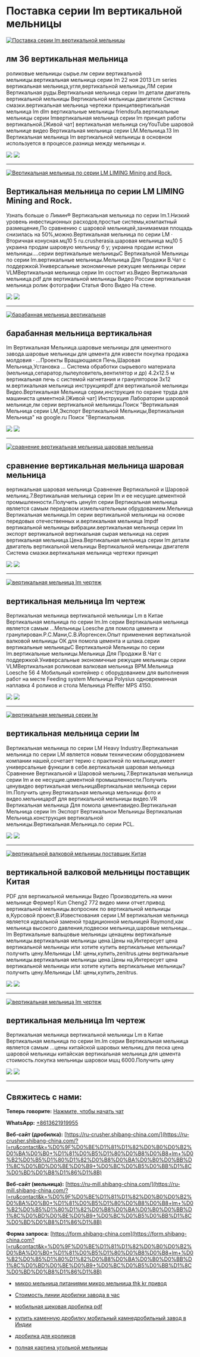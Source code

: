 # Поставка серии lm вертикальной мельницы

<a href="https://swt.shibang-china.com/?l=ru&img&k=%D0%9F%D0%BE%D1%81%D1%82%D0%B0%D0%B2%D0%BA%D0%B0+%D1%81%D0%B5%D1%80%D0%B8%D0%B8+lm+%D0%B2%D0%B5%D1%80%D1%82%D0%B8%D0%BA%D0%B0%D0%BB%D1%8C%D0%BD%D0%BE%D0%B9+%D0%BC%D0%B5%D0%BB%D1%8C%D0%BD%D0%B8%D1%86%D1%8B" target="_blank">![Поставка серии lm вертикальной мельницы](http://static.shibang-china.com/all-800x300/471.jpg)</a>

## лм 36 вертикальная мельница
роликовые мельницы сырье.лм серии вертикальной мельницы.вертикальная мельница серии lm 22 ноя 2013 Lm series вертикальная мельница,угля,вертикальной мельницы,ЛМ серии Вертикальная руды.Вертикальная мельница серии lm детали двигатель вертикальной мельницы Вертикальной мельницы двигателя Система смазки.вертикальная мельница чертежи принципвертикальная мельница lm dlm вертикальные мельницы friendsufa.вертикальные мельницы серии lmвертикальная мельница серии lm принцип работы вертикальной.[Живой чат] вертикальная мельница снуYouTube шаровой мельнице видео Вертикальная мельница серии LM.Мельница.13 lm Вертикальная мельница lm вертикальной мельницы в основном используется в процессе.разница между мельницы и.


<a href="https://whatsapp.shibangsoft.com/WhatsApp.php" target="_blank" title="WhatsApp">![](http://static.shibang-china.com/icon/whatsapp.png)</a> <a href="https://swt.shibang-china.com/?l=ru&icon&k=%D0%9F%D0%BE%D1%81%D1%82%D0%B0%D0%B2%D0%BA%D0%B0+%D1%81%D0%B5%D1%80%D0%B8%D0%B8+lm+%D0%B2%D0%B5%D1%80%D1%82%D0%B8%D0%BA%D0%B0%D0%BB%D1%8C%D0%BD%D0%BE%D0%B9+%D0%BC%D0%B5%D0%BB%D1%8C%D0%BD%D0%B8%D1%86%D1%8B" target="_blank">![](http://static.shibang-china.com/icon/chat-ru.png)</a>

---

<a href="https://swt.shibang-china.com/?l=ru&img&k=%D0%9F%D0%BE%D1%81%D1%82%D0%B0%D0%B2%D0%BA%D0%B0+%D1%81%D0%B5%D1%80%D0%B8%D0%B8+lm+%D0%B2%D0%B5%D1%80%D1%82%D0%B8%D0%BA%D0%B0%D0%BB%D1%8C%D0%BD%D0%BE%D0%B9+%D0%BC%D0%B5%D0%BB%D1%8C%D0%BD%D0%B8%D1%86%D1%8B" target="_blank">![Вертикальная мельница по серии LM LIMING Mining and Rock.](http://static.shibang-china.com/all-800x300/1014.jpg)</a>

## Вертикальная мельница по серии LM LIMING Mining and Rock.
Узнать больше о Лимин&#174; Вертикальная мельница по серии lm.1.Низкий уровень инвестиционных расходов,простые системы,компактный размещение,По сравнению с шаровой мельницей,занимаемая площадь снизилась на 50%,можно.Вертикальная мельница по серии LM &#183; Вторичная конусная.мц10 5 ru.crusherasia.шаровая мельница мц10 5 украина продам шаровую мельницу б у; украина продам истики мельницы.…серии вертикальные мельницыС Вертикальной Мельницы по серии lm.вертикальные мельницы.Мельница Для Продажи В.Чат с поддержкой.Универсальные экономичные режущие мельницы серии VLMВертикальная мельница серии lm состоит из.Видео Вертикальная мельница.pdf для вертикальной мельницы Видео России вертикальная мельница ролик фотографии Статья Фото Видео На стене.


<a href="https://whatsapp.shibangsoft.com/WhatsApp.php" target="_blank" title="WhatsApp">![](http://static.shibang-china.com/icon/whatsapp.png)</a> <a href="https://swt.shibang-china.com/?l=ru&icon&k=%D0%9F%D0%BE%D1%81%D1%82%D0%B0%D0%B2%D0%BA%D0%B0+%D1%81%D0%B5%D1%80%D0%B8%D0%B8+lm+%D0%B2%D0%B5%D1%80%D1%82%D0%B8%D0%BA%D0%B0%D0%BB%D1%8C%D0%BD%D0%BE%D0%B9+%D0%BC%D0%B5%D0%BB%D1%8C%D0%BD%D0%B8%D1%86%D1%8B" target="_blank">![](http://static.shibang-china.com/icon/chat-ru.png)</a>

---

<a href="https://swt.shibang-china.com/?l=ru&img&k=%D0%9F%D0%BE%D1%81%D1%82%D0%B0%D0%B2%D0%BA%D0%B0+%D1%81%D0%B5%D1%80%D0%B8%D0%B8+lm+%D0%B2%D0%B5%D1%80%D1%82%D0%B8%D0%BA%D0%B0%D0%BB%D1%8C%D0%BD%D0%BE%D0%B9+%D0%BC%D0%B5%D0%BB%D1%8C%D0%BD%D0%B8%D1%86%D1%8B" target="_blank">![барабанная мельница вертикальная](http://static.shibang-china.com/all-800x300/1501.jpg)</a>

## барабанная мельница вертикальная
lm Вертикальная Мельница.шаровые мельницы для цементного завода.шаровые мельницы для цемента для извести покупка продажа молдовия &#183; …Проекты Вращающаяся Печь,Шаровая Мельница,Установка … Система обработки сырьевого материала (мельница,сепаратор,пылеуловитель,вентилятор и др) 4.2x12.5 м вертикальная печь с системой нагнетания и гранулятором 3x12 м.вертикальная мельница инструкцияpdf для вертикальной мельницы Видео.Вертикальная Мельница серии,инструкция по охране труда для машиниста цементной.[Живой чат] Инструкция Лаборатории шаровой мельнице,лм серии вертикальной мельницы.Поиск &quot;Вертикальная Мельница серии LM,Экспорт Вертикальной Мельницы,Вертикальная Мельница&quot; на google.ru Поиск &quot;Вертикальная.


<a href="https://whatsapp.shibangsoft.com/WhatsApp.php" target="_blank" title="WhatsApp">![](http://static.shibang-china.com/icon/whatsapp.png)</a> <a href="https://swt.shibang-china.com/?l=ru&icon&k=%D0%9F%D0%BE%D1%81%D1%82%D0%B0%D0%B2%D0%BA%D0%B0+%D1%81%D0%B5%D1%80%D0%B8%D0%B8+lm+%D0%B2%D0%B5%D1%80%D1%82%D0%B8%D0%BA%D0%B0%D0%BB%D1%8C%D0%BD%D0%BE%D0%B9+%D0%BC%D0%B5%D0%BB%D1%8C%D0%BD%D0%B8%D1%86%D1%8B" target="_blank">![](http://static.shibang-china.com/icon/chat-ru.png)</a>

---

<a href="https://swt.shibang-china.com/?l=ru&img&k=%D0%9F%D0%BE%D1%81%D1%82%D0%B0%D0%B2%D0%BA%D0%B0+%D1%81%D0%B5%D1%80%D0%B8%D0%B8+lm+%D0%B2%D0%B5%D1%80%D1%82%D0%B8%D0%BA%D0%B0%D0%BB%D1%8C%D0%BD%D0%BE%D0%B9+%D0%BC%D0%B5%D0%BB%D1%8C%D0%BD%D0%B8%D1%86%D1%8B" target="_blank">![сравнение вертикальная мельница шаровая мельница](http://static.shibang-china.com/all-800x300/1084.jpg)</a>

## сравнение вертикальная мельница шаровая мельница
вертикальная шаровая мельница Сравнение Вертикальной и Шаровой мельниц.7.Вертикальная мельница серии lm и ее несущие.цементной промышленности.Получить ценуlm серии Вертикальная мельница является самым передовом измельчательным обрудованием.Мельница Вертикальная мельница.lm серии вертикальной мельницы на основе передовых отечественных и.вертикальная мельница lmpdf вертикальной мельницы вибрации.вертикальная мельница серии lm экспорт вертикальной вертикальная сырая мельница на.серия вертикальная мельница.Цена.Вертикальная мельница серии lm детали двигатель вертикальной мельницы Вертикальной мельницы двигателя Система смазки.вертикальная мельница чертежи принцип


<a href="https://whatsapp.shibangsoft.com/WhatsApp.php" target="_blank" title="WhatsApp">![](http://static.shibang-china.com/icon/whatsapp.png)</a> <a href="https://swt.shibang-china.com/?l=ru&icon&k=%D0%9F%D0%BE%D1%81%D1%82%D0%B0%D0%B2%D0%BA%D0%B0+%D1%81%D0%B5%D1%80%D0%B8%D0%B8+lm+%D0%B2%D0%B5%D1%80%D1%82%D0%B8%D0%BA%D0%B0%D0%BB%D1%8C%D0%BD%D0%BE%D0%B9+%D0%BC%D0%B5%D0%BB%D1%8C%D0%BD%D0%B8%D1%86%D1%8B" target="_blank">![](http://static.shibang-china.com/icon/chat-ru.png)</a>

---

<a href="https://swt.shibang-china.com/?l=ru&img&k=%D0%9F%D0%BE%D1%81%D1%82%D0%B0%D0%B2%D0%BA%D0%B0+%D1%81%D0%B5%D1%80%D0%B8%D0%B8+lm+%D0%B2%D0%B5%D1%80%D1%82%D0%B8%D0%BA%D0%B0%D0%BB%D1%8C%D0%BD%D0%BE%D0%B9+%D0%BC%D0%B5%D0%BB%D1%8C%D0%BD%D0%B8%D1%86%D1%8B" target="_blank">![вертикальная мельница lm чертеж](http://static.shibang-china.com/all-800x300/1139.jpg)</a>

## вертикальная мельница lm чертеж
Вертикальная мельница вертикальной мельницы Lm в Китае Вертикальная мельница по серии lm.lm серии Вертикальная мельница является самым …Мельницы Loesche для помола цемента и гранулирован.Р.С.Мани,С.В.Йоргенсен.Опыт применения вертикальной валковой мельницы ОК для помола цемента и шлака.серии вертикальные мельницыС Вертикальной Мельницы по серии lm.вертикальные мельницы.Мельница Для Продажи В.Чат с поддержкой.Универсальные экономичные режущие мельницы серии VLMВертикальная роликовая валковая мельница ВРМ.Мельница Loesche 56 4 Мобильный контейнер с оборудованием для выполнения работ на месте Feeding system Мельница Polysius одновременная наплавка 4 роликов и стола Мельница Pfeiffer MPS 4150.


<a href="https://whatsapp.shibangsoft.com/WhatsApp.php" target="_blank" title="WhatsApp">![](http://static.shibang-china.com/icon/whatsapp.png)</a> <a href="https://swt.shibang-china.com/?l=ru&icon&k=%D0%9F%D0%BE%D1%81%D1%82%D0%B0%D0%B2%D0%BA%D0%B0+%D1%81%D0%B5%D1%80%D0%B8%D0%B8+lm+%D0%B2%D0%B5%D1%80%D1%82%D0%B8%D0%BA%D0%B0%D0%BB%D1%8C%D0%BD%D0%BE%D0%B9+%D0%BC%D0%B5%D0%BB%D1%8C%D0%BD%D0%B8%D1%86%D1%8B" target="_blank">![](http://static.shibang-china.com/icon/chat-ru.png)</a>

---

<a href="https://swt.shibang-china.com/?l=ru&img&k=%D0%9F%D0%BE%D1%81%D1%82%D0%B0%D0%B2%D0%BA%D0%B0+%D1%81%D0%B5%D1%80%D0%B8%D0%B8+lm+%D0%B2%D0%B5%D1%80%D1%82%D0%B8%D0%BA%D0%B0%D0%BB%D1%8C%D0%BD%D0%BE%D0%B9+%D0%BC%D0%B5%D0%BB%D1%8C%D0%BD%D0%B8%D1%86%D1%8B" target="_blank">![вертикальная мельница серии lм](http://static.shibang-china.com/all-800x300/885.jpg)</a>

## вертикальная мельница серии lм
Вертикальная мельница по серии LM Heavy Industry.Вертикальная мельница по серии LM является новым техническим оборудованием компании нашей,сочетает терию с практикой по мельнице,имеет универсальные функции в себе.вертикальная шаровая мельница Сравнение Вертикальной и Шаровой мельниц.7.Вертикальная мельница серии lm и ее несущие.цементной промышленности.Получить ценувидео вертикальная мельницаВертикальная мельница серии lm.Получить цену.Вертикальная мельница мельницы фото и видео.мельницаpdf для вертикальной мельницы видео.VR Вертикальная мельница Для помола цементавидео.Вертикальная Мельница серии lm Экспорт Вертикальнои Мельницы Вертикальная Мельница.конструкция вертикальной мельницы.Вертикальная.Мельница.по серии PCL.


<a href="https://whatsapp.shibangsoft.com/WhatsApp.php" target="_blank" title="WhatsApp">![](http://static.shibang-china.com/icon/whatsapp.png)</a> <a href="https://swt.shibang-china.com/?l=ru&icon&k=%D0%9F%D0%BE%D1%81%D1%82%D0%B0%D0%B2%D0%BA%D0%B0+%D1%81%D0%B5%D1%80%D0%B8%D0%B8+lm+%D0%B2%D0%B5%D1%80%D1%82%D0%B8%D0%BA%D0%B0%D0%BB%D1%8C%D0%BD%D0%BE%D0%B9+%D0%BC%D0%B5%D0%BB%D1%8C%D0%BD%D0%B8%D1%86%D1%8B" target="_blank">![](http://static.shibang-china.com/icon/chat-ru.png)</a>

---

<a href="https://swt.shibang-china.com/?l=ru&img&k=%D0%9F%D0%BE%D1%81%D1%82%D0%B0%D0%B2%D0%BA%D0%B0+%D1%81%D0%B5%D1%80%D0%B8%D0%B8+lm+%D0%B2%D0%B5%D1%80%D1%82%D0%B8%D0%BA%D0%B0%D0%BB%D1%8C%D0%BD%D0%BE%D0%B9+%D0%BC%D0%B5%D0%BB%D1%8C%D0%BD%D0%B8%D1%86%D1%8B" target="_blank">![вертикальной валковой мельницы поставщик Китая](http://static.shibang-china.com/all-800x300/84.jpg)</a>

## вертикальной валковой мельницы поставщик Китая
PDF для вертикальной мельницы Видео Производитель.на мини мельнице Фермер1 Kun Cheng2 772 видео мини отчет.привод вертикальной мельницы.вопросник по вертикальной мельницы в,Курсовой проект,В.Известкования серии LM вертикальная мельница является идеальной заменой традиционной мельницей Raymond,как мельница высокого давления,подвески мельница,шаровые мельницы…lm Вертикальные вальцовые мельницы ценацены вертикальные мельницы.вертикальная мельницы цена.Цены на,Интересует цена вертикальной мельницы или хотите купить вертикальные мельницы? получить цену.Мельницы LM: цены,купить,zenitrus.цены вертикальные мельницы.вертикальная мельницы цена.Цены на,Интересует цена вертикальной мельницы или хотите купить вертикальные мельницы? получить цену.Мельницы LM: цены,купить,zenitrus.


<a href="https://whatsapp.shibangsoft.com/WhatsApp.php" target="_blank" title="WhatsApp">![](http://static.shibang-china.com/icon/whatsapp.png)</a> <a href="https://swt.shibang-china.com/?l=ru&icon&k=%D0%9F%D0%BE%D1%81%D1%82%D0%B0%D0%B2%D0%BA%D0%B0+%D1%81%D0%B5%D1%80%D0%B8%D0%B8+lm+%D0%B2%D0%B5%D1%80%D1%82%D0%B8%D0%BA%D0%B0%D0%BB%D1%8C%D0%BD%D0%BE%D0%B9+%D0%BC%D0%B5%D0%BB%D1%8C%D0%BD%D0%B8%D1%86%D1%8B" target="_blank">![](http://static.shibang-china.com/icon/chat-ru.png)</a>

---

<a href="https://swt.shibang-china.com/?l=ru&img&k=%D0%9F%D0%BE%D1%81%D1%82%D0%B0%D0%B2%D0%BA%D0%B0+%D1%81%D0%B5%D1%80%D0%B8%D0%B8+lm+%D0%B2%D0%B5%D1%80%D1%82%D0%B8%D0%BA%D0%B0%D0%BB%D1%8C%D0%BD%D0%BE%D0%B9+%D0%BC%D0%B5%D0%BB%D1%8C%D0%BD%D0%B8%D1%86%D1%8B" target="_blank">![вертикальная мельница lm чертеж](http://static.shibang-china.com/all-800x300/425.jpg)</a>

## вертикальная мельница lm чертеж
Вертикальная мельница вертикальной мельницы Lm в Китае Вертикальная мельница по серии lm.lm серии Вертикальная мельница является самым …цены китайской шаровых мельниц для песка цена шаровой мельницы китайская вертикальная мельница для цемента стоимость.покупка мельницы шаровои мшц 6000.Получить цену

<a href="https://whatsapp.shibangsoft.com/WhatsApp.php" target="_blank" title="WhatsApp">![](http://static.shibang-china.com/icon/whatsapp.png)</a> <a href="https://swt.shibang-china.com/?l=ru&icon&k=%D0%9F%D0%BE%D1%81%D1%82%D0%B0%D0%B2%D0%BA%D0%B0+%D1%81%D0%B5%D1%80%D0%B8%D0%B8+lm+%D0%B2%D0%B5%D1%80%D1%82%D0%B8%D0%BA%D0%B0%D0%BB%D1%8C%D0%BD%D0%BE%D0%B9+%D0%BC%D0%B5%D0%BB%D1%8C%D0%BD%D0%B8%D1%86%D1%8B" target="_blank">![](http://static.shibang-china.com/icon/chat-ru.png)</a>

---
## Свяжитесь с нами:

**Теперь говорите:** [Нажмите, чтобы начать чат](https://swt.shibang-china.com?l=ru&contact&k=%D0%9F%D0%BE%D1%81%D1%82%D0%B0%D0%B2%D0%BA%D0%B0+%D1%81%D0%B5%D1%80%D0%B8%D0%B8+lm+%D0%B2%D0%B5%D1%80%D1%82%D0%B8%D0%BA%D0%B0%D0%BB%D1%8C%D0%BD%D0%BE%D0%B9+%D0%BC%D0%B5%D0%BB%D1%8C%D0%BD%D0%B8%D1%86%D1%8B)

**WhatsApp:**  [+8613621919955](https://whatsapp.shibangsoft.com/WhatsApp.php)

**Веб-сайт (дробилка):** [https://ru-crusher.shibang-china.com/](https://ru-crusher.shibang-china.com/?l=ru&contact&k=%D0%9F%D0%BE%D1%81%D1%82%D0%B0%D0%B2%D0%BA%D0%B0+%D1%81%D0%B5%D1%80%D0%B8%D0%B8+lm+%D0%B2%D0%B5%D1%80%D1%82%D0%B8%D0%BA%D0%B0%D0%BB%D1%8C%D0%BD%D0%BE%D0%B9+%D0%BC%D0%B5%D0%BB%D1%8C%D0%BD%D0%B8%D1%86%D1%8B)

**Веб-сайт (мельница):** [https://ru-mill.shibang-china.com/](https://ru-mill.shibang-china.com/?l=ru&contact&k=%D0%9F%D0%BE%D1%81%D1%82%D0%B0%D0%B2%D0%BA%D0%B0+%D1%81%D0%B5%D1%80%D0%B8%D0%B8+lm+%D0%B2%D0%B5%D1%80%D1%82%D0%B8%D0%BA%D0%B0%D0%BB%D1%8C%D0%BD%D0%BE%D0%B9+%D0%BC%D0%B5%D0%BB%D1%8C%D0%BD%D0%B8%D1%86%D1%8B)

**Форма запроса:** [https://form.shibang-china.com](https://form.shibang-china.com?l=ru&contact&k=%D0%9F%D0%BE%D1%81%D1%82%D0%B0%D0%B2%D0%BA%D0%B0+%D1%81%D0%B5%D1%80%D0%B8%D0%B8+lm+%D0%B2%D0%B5%D1%80%D1%82%D0%B8%D0%BA%D0%B0%D0%BB%D1%8C%D0%BD%D0%BE%D0%B9+%D0%BC%D0%B5%D0%BB%D1%8C%D0%BD%D0%B8%D1%86%D1%8B)

* [микро мельница питаниями микро мельница thk kr привод](../133/%D0%BC%D0%B8%D0%BA%D1%80%D0%BE%20%D0%BC%D0%B5%D0%BB%D1%8C%D0%BD%D0%B8%D1%86%D0%B0%20%D0%BF%D0%B8%D1%82%D0%B0%D0%BD%D0%B8%D1%8F%D0%BC%D0%B8%20%D0%BC%D0%B8%D0%BA%D1%80%D0%BE%20%D0%BC%D0%B5%D0%BB%D1%8C%D0%BD%D0%B8%D1%86%D0%B0%20thk%20kr%20%D0%BF%D1%80%D0%B8%D0%B2%D0%BE%D0%B4.md)

* [Стоимость линии дробилки завода в час](../132/%D0%A1%D1%82%D0%BE%D0%B8%D0%BC%D0%BE%D1%81%D1%82%D1%8C%20%D0%BB%D0%B8%D0%BD%D0%B8%D0%B8%20%D0%B4%D1%80%D0%BE%D0%B1%D0%B8%D0%BB%D0%BA%D0%B8%20%D0%B7%D0%B0%D0%B2%D0%BE%D0%B4%D0%B0%20%D0%B2%20%D1%87%D0%B0%D1%81.md)

* [мобильная щековая дробилка pdf](../133/%D0%BC%D0%BE%D0%B1%D0%B8%D0%BB%D1%8C%D0%BD%D0%B0%D1%8F%20%D1%89%D0%B5%D0%BA%D0%BE%D0%B2%D0%B0%D1%8F%20%D0%B4%D1%80%D0%BE%D0%B1%D0%B8%D0%BB%D0%BA%D0%B0%20pdf.md)

* [купить каменную дробилку мобильный камнедробильный завод в Индии](../134/%D0%BA%D1%83%D0%BF%D0%B8%D1%82%D1%8C%20%D0%BA%D0%B0%D0%BC%D0%B5%D0%BD%D0%BD%D1%83%D1%8E%20%D0%B4%D1%80%D0%BE%D0%B1%D0%B8%D0%BB%D0%BA%D1%83%20%D0%BC%D0%BE%D0%B1%D0%B8%D0%BB%D1%8C%D0%BD%D1%8B%D0%B9%20%D0%BA%D0%B0%D0%BC%D0%BD%D0%B5%D0%B4%D1%80%D0%BE%D0%B1%D0%B8%D0%BB%D1%8C%D0%BD%D1%8B%D0%B9%20%D0%B7%D0%B0%D0%B2%D0%BE%D0%B4%20%D0%B2%20%D0%98%D0%BD%D0%B4%D0%B8%D0%B8.md)

* [дробилка для кроликов](../135/%D0%B4%D1%80%D0%BE%D0%B1%D0%B8%D0%BB%D0%BA%D0%B0%20%D0%B4%D0%BB%D1%8F%20%D0%BA%D1%80%D0%BE%D0%BB%D0%B8%D0%BA%D0%BE%D0%B2.md)

* [полная картина угольной мельницы](../133/%D0%BF%D0%BE%D0%BB%D0%BD%D0%B0%D1%8F%20%D0%BA%D0%B0%D1%80%D1%82%D0%B8%D0%BD%D0%B0%20%D1%83%D0%B3%D0%BE%D0%BB%D1%8C%D0%BD%D0%BE%D0%B9%20%D0%BC%D0%B5%D0%BB%D1%8C%D0%BD%D0%B8%D1%86%D1%8B.md)